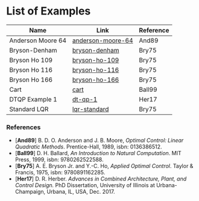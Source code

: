 # List of Examples

| Name | Link | Reference |
| ---- | ---- | ---- |
| Anderson Moore 64 | [anderson-moore-64](anderson-moore-64/) | And89 |
| Bryson-Denham | [bryson-denham](bryson-denham/) | Bry75 |
| Bryson Ho 109 | [bryson-ho-109](bryson-ho-109/) | Bry75 |
| Bryson Ho 116 | [bryson-ho-116](bryson-ho-116/) | Bry75 |
| Bryson Ho 166 | [bryson-ho-166](bryson-ho-166/) | Bry75 |
| Cart | [cart](cart/) | Ball99 |
| DTQP Example 1 | [dt-qp-1](dt-qp-1/) | Her17 |
| Standard LQR | [lqr-standard](lqr-standard/) | Bry75 |

### References
- [**And89**] B. D. O. Anderson and J. B. Moore, *Optimal Control: Linear Quadratic Methods*. Prentice-Hall, 1989, isbn: 0136386512.
- [**Ball99**] D. H. Ballard, *An Introduction to Natural Computation*. MIT Press, 1999, isbn: 9780262522588.
- [**Bry75**] A. E. Bryson Jr. and Y.-C. Ho, *Applied Optimal Control*. Taylor & Francis, 1975, isbn: 9780891162285.
- [**Her17**] D. R. Herber. *Advances in Combined Architecture, Plant, and Control Design.* PhD Dissertation, University of Illinois at Urbana-Champaign, Urbana, IL, USA, Dec. 2017.

<!-- Something about DTQP_template.m -->